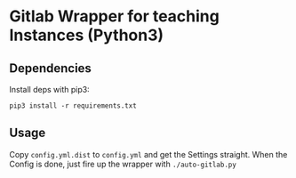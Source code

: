 # Gitlab Wrapper for teaching Instances (Python3)
## Dependencies
Install deps with pip3:
```commandline
pip3 install -r requirements.txt
```
## Usage
Copy `config.yml.dist` to `config.yml` and get the Settings straight.
When the Config is done, just fire up the wrapper with `./auto-gitlab.py`
